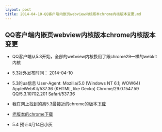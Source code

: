 ```yaml
---
layout: post
title: 2014-04-10-QQ客户端内嵌页webview内核版本chrome内核版本变更.md
---
```



## QQ客户端内嵌页webview内核版本chrome内核版本变更

* QQ客户端从5.3开始，全部的webview内核换用了跟chrome29一样的webkit内核

* 5.3对外发布时间： 2014-04-10

* 5.3的ua信息 User-Agent: Mozilla/5.0 (Windows NT 6.1; WOW64) AppleWebKit/537.36 (KHTML, like Gecko) Chrome/29.0.1547.59 QQ/5.3.10702.201 Safari/537.36

* 我在网上找到的离5.3最接近的chrome的版本[下载](/attachments/2014-04-10-GoogleChrome_29.0.1547.62_PortableSoft.7z)

* [老版本的chrome下载](http://www.portablesoft.org/google-chrome-legacy-versions/)

* 5.4 预计4月14日小灰

